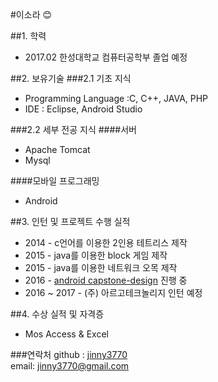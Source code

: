 #이소라
:blush:

##1. 학력
* 2017.02 한성대학교 컴퓨터공학부 졸업 예정

##2. 보유기술
###2.1 기초 지식
* Programming Language :C, C++, JAVA, PHP
* IDE : Eclipse, Android Studio

###2.2 세부 전공 지식
####서버
* Apache Tomcat
* Mysql

####모바일 프로그래밍
* Android

##3. 인턴 및 프로젝트 수행 실적
* 2014 - c언어를 이용한 2인용 테트리스 제작
* 2015 - java를 이용한 block 게임 제작
* 2015 - java를 이용한 네트워크 오목 제작
* 2016 - [android capstone-design](https://github.com/jinny3770/coins) 진행 중
* 2016 ~ 2017 - (주) 아르고테크놀리지 인턴 예정  

 
##4. 수상 실적 및 자격증
* Mos Access & Excel


###연락처
github : [jinny3770](https://github.com/jinny3770)  
email: [jinny3770@gmail.com](jinny3770@gmail.com)
